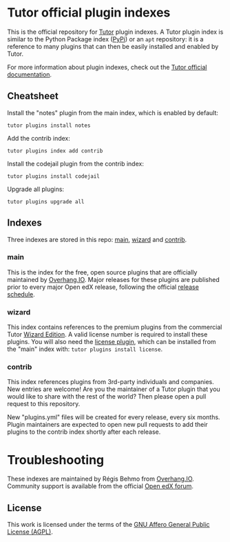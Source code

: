 # Tutor official plugin indexes

This is the official repository for [Tutor](https://docs.tutor.overhang.io/) plugin indexes. A Tutor plugin index is similar to the Python Package index ([PyPi](https://pypi.org/)) or an `apt` repository: it is a reference to many plugins that can then be easily installed and enabled by Tutor.

For more information about plugin indexes, check out the [Tutor official documentation](https://docs.tutor.overhang.io/reference/indexes.html).

## Cheatsheet

Install the "notes" plugin from the main index, which is enabled by default:

    tutor plugins install notes

Add the contrib index:

    tutor plugins index add contrib

Install the codejail plugin from the contrib index:

    tutor plugins install codejail

Upgrade all plugins:

    tutor plugins upgrade all

## Indexes

Three indexes are stored in this repo: [main](#main), [wizard](#wizard) and [contrib](#contrib).

### <a name="main"></a>main

This is the index for the free, open source plugins that are officially maintained by [Overhang.IO](https://overhangio.io). Major releases for these plugins are published prior to every major Open edX release, following the official [release schedule](https://openedx.atlassian.net/wiki/spaces/COMM/pages/3613392957/Open+edX+release+schedule).

### <a name="wizard"></a>wizard

This index contains references to the premium plugins from the commercial Tutor [Wizard Edition](https://overhang.io/tutor/wizardedition).  A valid license number is required to install these plugins. You will also need the [license plugin](https://pypi.org/project/tutor-license/), which can be installed from the "main" index with: `tutor plugins install license`.

### <a name="contrib"></a>contrib

This index references plugins from 3rd-party individuals and companies. New entries are welcome! Are you the maintainer of a Tutor plugin that you would like to share with the rest of the world? Then please open a pull request to this repository.

New "plugins.yml" files will be created for every release, every six months. Plugin maintainers are expected to open new pull requests to add their plugins to the contrib index shortly after each release.

<!-- TODO add tests to validate plugin indexes-->

# Troubleshooting

These indexes are maintained by Régis Behmo from [Overhang.IO](https://overhang.io). Community support is available from the official [Open edX forum](https://discuss.openedx.org).

## License

This work is licensed under the terms of the [GNU Affero General Public License (AGPL)](https://github.com/overhangio/tutor-plugin-indexes/blob/master/LICENSE.txt).
